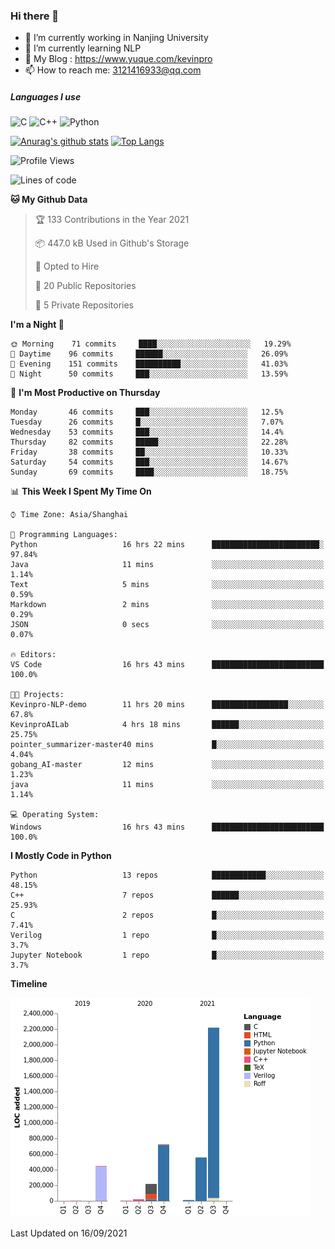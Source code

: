 ### Hi there 👋

- 🔭 I’m currently working in Nanjing University
- 🌱 I’m currently learning NLP
- 👯 My Blog : https://www.yuque.com/kevinpro
- 📫 How to reach me: 3121416933@qq.com

##### Languages I use
![C](https://img.shields.io/badge/-C-000000?style=flat&logo=c)
![C++](https://img.shields.io/badge/-C++-000000?style=flat&logo=c%2B%2B)
![Python](https://img.shields.io/badge/-Python-000000?style=flat&logo=python)

[![Anurag's github stats](https://github-readme-stats.vercel.app/api?username=Ricardokevins)](https://github.com/anuraghazra/github-readme-stats)
[![Top Langs](https://github-readme-stats.vercel.app/api/top-langs/?username=Ricardokevins)](https://github.com/anuraghazra/github-readme-stats)

<!--START_SECTION:waka-->
![Profile Views](http://img.shields.io/badge/Profile%20Views-1-blue)

![Lines of code](https://img.shields.io/badge/From%20Hello%20World%20I%27ve%20Written-4.2%20million%20lines%20of%20code-blue)

**🐱 My Github Data** 

> 🏆 133 Contributions in the Year 2021
 > 
> 📦 447.0 kB Used in Github's Storage 
 > 
> 💼 Opted to Hire
 > 
> 📜 20 Public Repositories 
 > 
> 🔑 5 Private Repositories  
 > 
**I'm a Night 🦉** 

```text
🌞 Morning    71 commits     ████░░░░░░░░░░░░░░░░░░░░░   19.29% 
🌆 Daytime    96 commits     ██████░░░░░░░░░░░░░░░░░░░   26.09% 
🌃 Evening    151 commits    ██████████░░░░░░░░░░░░░░░   41.03% 
🌙 Night      50 commits     ███░░░░░░░░░░░░░░░░░░░░░░   13.59%

```
📅 **I'm Most Productive on Thursday** 

```text
Monday       46 commits     ███░░░░░░░░░░░░░░░░░░░░░░   12.5% 
Tuesday      26 commits     █░░░░░░░░░░░░░░░░░░░░░░░░   7.07% 
Wednesday    53 commits     ███░░░░░░░░░░░░░░░░░░░░░░   14.4% 
Thursday     82 commits     █████░░░░░░░░░░░░░░░░░░░░   22.28% 
Friday       38 commits     ██░░░░░░░░░░░░░░░░░░░░░░░   10.33% 
Saturday     54 commits     ███░░░░░░░░░░░░░░░░░░░░░░   14.67% 
Sunday       69 commits     ████░░░░░░░░░░░░░░░░░░░░░   18.75%

```


📊 **This Week I Spent My Time On** 

```text
⌚︎ Time Zone: Asia/Shanghai

💬 Programming Languages: 
Python                   16 hrs 22 mins      ████████████████████████░   97.84% 
Java                     11 mins             ░░░░░░░░░░░░░░░░░░░░░░░░░   1.14% 
Text                     5 mins              ░░░░░░░░░░░░░░░░░░░░░░░░░   0.59% 
Markdown                 2 mins              ░░░░░░░░░░░░░░░░░░░░░░░░░   0.29% 
JSON                     0 secs              ░░░░░░░░░░░░░░░░░░░░░░░░░   0.07%

🔥 Editors: 
VS Code                  16 hrs 43 mins      █████████████████████████   100.0%

🐱‍💻 Projects: 
Kevinpro-NLP-demo        11 hrs 20 mins      █████████████████░░░░░░░░   67.8% 
KevinproAILab            4 hrs 18 mins       ██████░░░░░░░░░░░░░░░░░░░   25.75% 
pointer_summarizer-master40 mins             █░░░░░░░░░░░░░░░░░░░░░░░░   4.04% 
gobang_AI-master         12 mins             ░░░░░░░░░░░░░░░░░░░░░░░░░   1.23% 
java                     11 mins             ░░░░░░░░░░░░░░░░░░░░░░░░░   1.14%

💻 Operating System: 
Windows                  16 hrs 43 mins      █████████████████████████   100.0%

```

**I Mostly Code in Python** 

```text
Python                   13 repos            ████████████░░░░░░░░░░░░░   48.15% 
C++                      7 repos             ██████░░░░░░░░░░░░░░░░░░░   25.93% 
C                        2 repos             █░░░░░░░░░░░░░░░░░░░░░░░░   7.41% 
Verilog                  1 repo              █░░░░░░░░░░░░░░░░░░░░░░░░   3.7% 
Jupyter Notebook         1 repo              █░░░░░░░░░░░░░░░░░░░░░░░░   3.7%

```


**Timeline**

![Chart not found](https://raw.githubusercontent.com/Ricardokevins/Ricardokevins/master/charts/bar_graph.png) 


 Last Updated on 16/09/2021
<!--END_SECTION:waka-->
